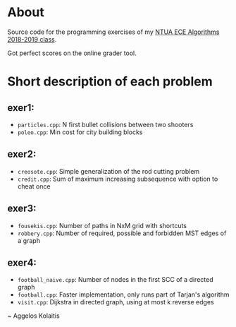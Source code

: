 # About

Source code for the programming exercises of my [NTUA ECE Algorithms 2018-2019 class](https://courses.corelab.ntua.gr/course/view.php?id=32).

Got perfect scores on the online grader tool.

# Short description of each problem

## exer1:
* `particles.cpp`: N first bullet collisions between two shooters
* `poleo.cpp`: Min cost for city building blocks

## exer2:
* `creosote.cpp`: Simple generalization of the rod cutting problem
* `credit.cpp`: Sum of maximum increasing subsequence with option to cheat once

## exer3:
* `fousekis.cpp`: Number of paths in NxM grid with shortcuts
* `robbery.cpp`: Number of required, possible and forbidden MST edges of a graph

## exer4:
* `football_naive.cpp`: Number of nodes in the first SCC of a directed graph
* `football.cpp`: Faster implementation, only runs part of Tarjan's algorithm
* `visit.cpp`: Dijkstra in directed graph, using at most k reverse edges


~ Aggelos Kolaitis

